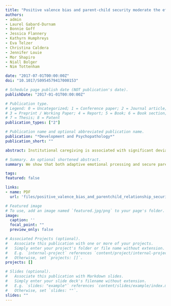 ```yaml
---
title: "Positive valence bias and parent-child security moderate the effect of institutional care on internalizing symptoms"
authors:
- admin
- Laurel Gabard-Durnam
- Bonnie Goff
- Jessica Flannery 
- Kathyrn Humphreys
- Eva Telzer
- Christina Caldera
- Jennifer Louie 
- Mor Shapiro
- Niall Bolger 
- Nim Tottenham

date: "2017-07-01T00:00:00Z"
doi: "10.1017/S0954579417000153"

# Schedule page publish date (NOT publication's date).
publishDate: "2017-01-01T00:00:00Z"

# Publication type.
# Legend: 0 = Uncategorized; 1 = Conference paper; 2 = Journal article;
# 3 = Preprint / Working Paper; 4 = Report; 5 = Book; 6 = Book section;
# 7 = Thesis; 8 = Patent
publication_types: ["2"]

# Publication name and optional abbreviated publication name.
publication: "*Development and Psychopathology*"
publication_short: ""

abstract: Institutional caregiving is associated with significant deviations from species-expected caregiving, altering the normative sequence of attachment formation and placing children at risk for long-term emotional difficulties. However, little is known about factors that can promote resilience following early institutional caregiving. In the current study, we investigated how adaptations in affective processing (i.e., positive valence bias) and family-level protective factors (i.e., secure parent-child relationships) moderate risk for internalizing symptoms in previously institutionalized (PI) youth. Children and adolescents with and without a history of institutional care performed a laboratory-based affective processing task and self-reported measures of parent-child relationship security. PI youth were more likely than comparison youth to show positive valence biases when interpreting ambiguous facial expressions. Both positive valence bias and parent-child relationship security moderated the association between institutional care and parent-reported internalizing symptoms, such that greater positive valence bias and more secure parent-child relationships predicted fewer symptoms in PI youth. However, when both factors were tested concurrently, parent-child relationship security more strongly moderated the link between PI status and internalizing symptoms. These findings suggest that both individual-level adaptations in affective processing and family-level factors of secure parent-child relationships may ameliorate risk for internalizing psychopathology following early institutional caregiving.

# Summary. An optional shortened abstract.
summary: We show that both adaptive emotional prcessing and secure parent-child relationships are associated with lower internalizing symptoms following early caregiving adversity. 

tags:
featured: false

links:
- name: PDF
  url: 'files/positive_valence_bias_and_parentchild_relationship_security_moderate_the_association_between_early_institutional_caregiving_and_internalizing_symptoms.pdf'

# Featured image
# To use, add an image named `featured.jpg/png` to your page's folder. 
image:
  caption: ''
  focal_point: ""
  preview_only: false

# Associated Projects (optional).
#   Associate this publication with one or more of your projects.
#   Simply enter your project's folder or file name without extension.
#   E.g. `internal-project` references `content/project/internal-project/index.md`.
#   Otherwise, set `projects: []`.
projects: []

# Slides (optional).
#   Associate this publication with Markdown slides.
#   Simply enter your slide deck's filename without extension.
#   E.g. `slides: "example"` references `content/slides/example/index.md`.
#   Otherwise, set `slides: ""`.
slides: ""
---
```

